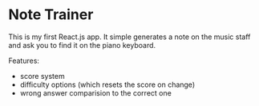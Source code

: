 # Note Trainer

This is my first React.js app. It simple generates a note on the music staff and ask you to find it on the piano keyboard.

Features:

- score system
- difficulty options (which resets the score on change)
- wrong answer comparision to the correct one
